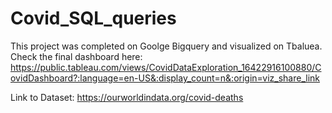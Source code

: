 # Covid_SQL_queries

This project was completed on Goolge Bigquery and visualized on Tbaluea. Check the final dashboard here: 
https://public.tableau.com/views/CovidDataExploration_16422916100880/CovidDashboard?:language=en-US&:display_count=n&:origin=viz_share_link

Link to Dataset: https://ourworldindata.org/covid-deaths
